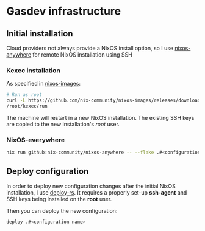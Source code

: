 # Gasdev infrastructure

## Initial installation

Cloud providers not always provide a NixOS install option, so I use [nixos-anywhere](https://github.com/nix-community/nixos-anywhere) for remote NixOS installation using SSH

### Kexec installation

As specified in [nixos-images](https://github.com/nix-community/nixos-images#kexec-tarballs):

```sh
# Run as root
curl -L https://github.com/nix-community/nixos-images/releases/download/nixos-unstable/nixos-kexec-installer-noninteractive-x86_64-linux.tar.gz | tar -xzf- -C /root
/root/kexec/run
```

The machine will restart in a new NixOS installation. The existing SSH keys are copied to the new installation's _root_ user.

### NixOS-everywhere

```sh
nix run github:nix-community/nixos-anywhere -- --flake .#<configuration name> root@<ip address>
```

## Deploy configuration

In order to deploy new configuration changes after the initial NixOS installation, I use [deploy-rs](https://github.com/serokell/deploy-rs). It requires a properly set-up **ssh-agent** and SSH keys being installed on the **root** user.

Then you can deploy the new configuration:

```sh
deploy .#<configuration name>
```
